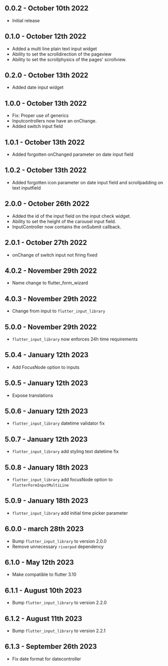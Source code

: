 ## 0.0.2 - October 10th 2022

- Initial release

## 0.1.0 - October 12th 2022

- Added a multi line plain text input widget
- Ability to set the scrolldirection of the pageview
- Ability to set the scrollphysics of the pages' scrollview.

## 0.2.0 - October 13th 2022

- Added date input widget

## 1.0.0 - October 13th 2022

- Fix: Proper use of generics
- Inputcontrollers now have an onChange.
- Added switch input field

## 1.0.1 - October 13th 2022

- Added forgotten onChanged parameter on date input field

## 1.0.2 - October 13th 2022

- Added forgotten icon parameter on date input field and scrollpadding on text inputfield
## 2.0.0 - October 26th 2022

- Added the id of the input field on the input check widget.
- Ability to set the height of the carousel input field.
- InputController now contains the onSubmit callback.

## 2.0.1 - October 27th 2022

- onChange of switch input not firing fixed

## 4.0.2 - November 29th 2022

- Name change to flutter_form_wizard


## 4.0.3 - November 29th 2022

- Change from input to `flutter_input_library`

## 5.0.0 - November 29th 2022

- `flutter_input_library` now enforces 24h time requirements

## 5.0.4 - January 12th 2023

- Add FocusNode option to inputs

## 5.0.5 - January 12th 2023

- Expose translations

## 5.0.6 - January 12th 2023

- `flutter_input_library` datetime validator fix

## 5.0.7 - January 12th 2023

- `flutter_input_library` add styling text datetime fix

## 5.0.8 - January 18th 2023

- `flutter_input_library` add focusNode option to `FlutterFormInputMultiLine`

## 5.0.9 - January 18th 2023

- `flutter_input_library` add initial time picker parameter

## 6.0.0 - march 28th 2023

- Bump `flutter_input_library` to version 2.0.0
- Remove unnecessary `riverpod` dependency

## 6.1.0 - May 12th 2023

- Make compatible to flutter 3.10

## 6.1.1 - August 10th 2023

- Bump `flutter_input_library` to version 2.2.0
## 6.1.2 - August 11th 2023

- Bump `flutter_input_library` to version 2.2.1

## 6.1.3 - September 26th 2023
- Fix date format for datecontroller